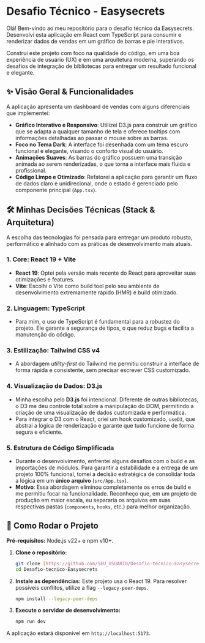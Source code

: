 # Desafio Técnico - Easysecrets

Olá! Bem-vindo ao meu repositório para o desafio técnico da Easysecrets. Desenvolvi esta aplicação em React com TypeScript para consumir e renderizar dados de vendas em um gráfico de barras e pie interativos.

Construí este projeto com foco na qualidade do código, em uma boa experiência de usuário (UX) e em uma arquitetura moderna, superando os desafios de integração de bibliotecas para entregar um resultado funcional e elegante.

## ✨ Visão Geral & Funcionalidades

A aplicação apresenta um dashboard de vendas com alguns diferenciais que implementei:

* **Gráfico Interativo e Responsivo**: Utilizei D3.js para construir um gráfico que se adapta a qualquer tamanho de tela e oferece tooltips com informações detalhadas ao passar o mouse sobre as barras.
* **Foco no Tema Dark**: A interface foi desenhada com um tema escuro funcional e elegante, visando o conforto visual do usuário.
* **Animações Suaves**: As barras do gráfico possuem uma transição animada ao serem renderizadas, o que torna a interface mais fluida e profissional.
* **Código Limpo e Otimizado**: Refatorei a aplicação para garantir um fluxo de dados claro e unidirecional, onde o estado é gerenciado pelo componente principal (`App.tsx`).

## 🛠️ Minhas Decisões Técnicas (Stack & Arquitetura)

A escolha das tecnologias foi pensada para entregar um produto robusto, performático e alinhado com as práticas de desenvolvimento mais atuais.

### 1. **Core: React 19 + Vite**

* **React 19**: Optei pela versão mais recente do React para aproveitar suas otimizações e features.
* **Vite**: Escolhi o Vite como build tool pelo seu ambiente de desenvolvimento extremamente rápido (HMR) e build otimizado.

### 2. **Linguagem: TypeScript**

* Para mim, o uso de TypeScript é fundamental para a robustez do projeto. Ele garante a segurança de tipos, o que reduz bugs e facilita a manutenção do código.

### 3. **Estilização: Tailwind CSS v4**

* A abordagem *utility-first* do Tailwind me permitiu construir a interface de forma rápida e consistente, sem precisar escrever CSS customizado.

### 4. **Visualização de Dados: D3.js**

* Minha escolha pelo **D3.js** foi intencional. Diferente de outras bibliotecas, o D3 me deu controle total sobre a manipulação do DOM, permitindo a criação de uma visualização de dados customizada e performática.
* Para integrar o D3 com o React, criei um hook customizado, `useD3`, que abstrai a lógica de renderização e garante que tudo funcione de forma segura e eficiente.

### 5. **Estrutura de Código Simplificada**

* Durante o desenvolvimento, enfrentei alguns desafios com o build e as importações de módulos. Para garantir a estabilidade e a entrega de um projeto 100% funcional, tomei a decisão estratégica de consolidar toda a lógica em um **único arquivo** (`src/App.tsx`).
* **Motivo**: Essa abordagem eliminou completamente os erros de build e me permitiu focar na funcionalidade. Reconheço que, em um projeto de produção em maior escala, eu separaria os arquivos em suas respectivas pastas (`components`, `hooks`, etc.) para melhor organização.

## 🚀 Como Rodar o Projeto

**Pré-requisitos:** Node.js v22+ e npm v10+.

1.  **Clone o repositório:**
    ```bash
    git clone [https://github.com/SEU_USUARIO/Desafio-tecnico-Easysecrets.git](https://github.com/SEU_USUARIO/Desafio-tecnico-Easysecrets.git)
    cd Desafio-tecnico-Easysecrets
    ```

2.  **Instale as dependências:**
    Este projeto usa o React 19. Para resolver possíveis conflitos, utilize a flag `--legacy-peer-deps`.
    ```bash
    npm install --legacy-peer-deps
    ```

3.  **Execute o servidor de desenvolvimento:**
    ```bash
    npm run dev
    ```

A aplicação estará disponível em `http://localhost:5173`.
